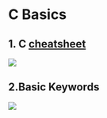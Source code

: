 # C Basics
## 1. C [**cheatsheet**](https://courses.cs.washington.edu/courses/cse351/16wi/sections/1/Cheatsheet-c.pdf)
![](https://superiorprogrammer.files.wordpress.com/2013/01/c-programming-cheat-sheet.jpg)
## 2.Basic Keywords
![](https://gitlab.iotiot.in/newbies/iot-internship-feb-20/module2/wikis/uploads/c5b8710c61535712893349b943405128/Screenshot_from_2019-06-20_16-34-04.png)
